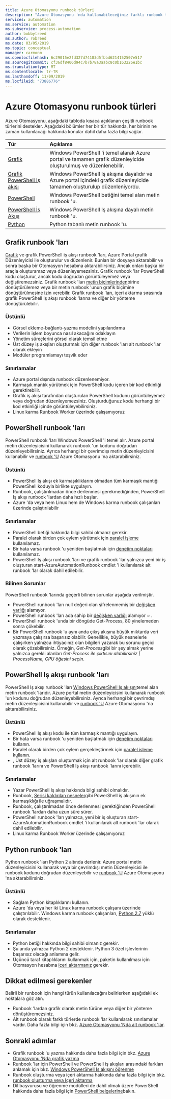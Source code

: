 ```yaml
---
title: Azure Otomasyonu runbook türleri
description: "Azure Otomasyonu 'nda kullanabileceğiniz farklı runbook türlerini ve hangi türün kullanılacağı belirlenirken dikkate almanız gereken önemli noktaları açıklar. "
services: automation
ms.service: automation
ms.subservice: process-automation
author: bobbytreed
ms.author: robreed
ms.date: 03/05/2019
ms.topic: conceptual
manager: carmonm
ms.openlocfilehash: 6c29015e2fd327d74183d5fbbd6214152507e517
ms.sourcegitcommit: cf36df8406d94c7b7b78a3aabc8c0b163226e1bc
ms.translationtype: MT
ms.contentlocale: tr-TR
ms.lasthandoff: 11/09/2019
ms.locfileid: "73886776"
---
```

# <a name="azure-automation-runbook-types"></a>Azure Otomasyonu runbook türleri

Azure Otomasyonu, aşağıdaki tabloda kısaca açıklanan çeşitli runbook türlerini destekler.  Aşağıdaki bölümler her bir tür hakkında, her birinin ne zaman kullanılacağı hakkında konular dahil daha fazla bilgi sağlar.

| Tür | Açıklama |
|:--- |:--- |
| [Grafik](#graphical-runbooks)|Windows PowerShell 'i temel alarak Azure portal ve tamamen grafik düzenleyicide oluşturulmuş ve düzenlenebilir. |
| [Grafik PowerShell Iş akışı](#graphical-runbooks)|Windows PowerShell Iş akışına dayalıdır ve Azure portal içindeki grafik düzenleyicide tamamen oluşturulup düzenleniyordu. |
| [PowerShell](#powershell-runbooks) |Windows PowerShell betiğini temel alan metin runbook 'u. |
| [PowerShell İş Akışı](#powershell-workflow-runbooks)|Windows PowerShell Iş akışına dayalı metin runbook 'u. |
| [Python](#python-runbooks) |Python tabanlı metin runbook 'u. |

## <a name="graphical-runbooks"></a>Grafik runbook 'ları

[Grafik](automation-runbook-types.md#graphical-runbooks) ve grafik PowerShell iş akışı runbook 'ları, Azure Portal grafik Düzenleyicisi ile oluşturulur ve düzenlenir.  Bunları bir dosyaya aktarabilir ve sonra başka bir Otomasyon hesabına aktarabilirsiniz. Ancak onları başka bir araçla oluşturamaz veya düzenleyemezsiniz. Grafik runbook 'lar PowerShell kodu oluşturur, ancak kodu doğrudan görüntüleyemez veya değiştiremezsiniz. Grafik runbook 'ları [metin biçimlerinden](automation-runbook-types.md)birine dönüştürülemez veya bir metin runbook 'unun grafik biçimine dönüştürülmesine izin verebilir. Grafik runbook 'ları, içeri aktarma sırasında grafik PowerShell Iş akışı runbook 'larına ve diğer bir yönteme dönüştürülebilir.

### <a name="advantages"></a>Üstünlü

* Görsel ekleme-bağlantı-yazma modelini yapılandırma
* Verilerin işlem boyunca nasıl akacağını odaklayın
* Yönetim süreçlerini görsel olarak temsil etme
* Üst düzey iş akışları oluşturmak için diğer runbook 'ları alt runbook 'lar olarak ekleyin
* Modüler programlamayı teşvik eder

### <a name="limitations"></a>Sınırlamalar

* Azure portal dışında runbook düzenlenemiyor.
* Karmaşık mantık yürütmek için PowerShell kodu içeren bir kod etkinliği gerektirebilir.
* Grafik iş akışı tarafından oluşturulan PowerShell kodunu görüntüleyemez veya doğrudan düzenleyemezsiniz. Oluşturduğunuz kodu herhangi bir kod etkinliği içinde görüntüleyebilirsiniz.
* Linux karma Runbook Worker üzerinde çalışamıyoruz

## <a name="powershell-runbooks"></a>PowerShell runbook 'ları

PowerShell runbook 'ları Windows PowerShell 'i temel alır.  Azure portal metin düzenleyicisini kullanarak runbook 'un kodunu doğrudan düzenleyebilirsiniz.  Ayrıca herhangi bir çevrimdışı metin düzenleyicisini kullanabilir ve [runbook 'U](manage-runbooks.md) Azure Otomasyonu 'na aktarabilirsiniz.

### <a name="advantages"></a>Üstünlü

* PowerShell Iş akışı ek karmaşıklıklarını olmadan tüm karmaşık mantığı PowerShell koduyla birlikte uygulayın.
* Runbook, çalıştırılmadan önce derlenmesi gerekmediğinden, PowerShell Iş akışı runbook 'lardan daha hızlı başlar.
* Azure 'da veya hem Linux hem de Windows karma runbook çalışanları üzerinde çalıştırılabilir

### <a name="limitations"></a>Sınırlamalar

* PowerShell betiği hakkında bilgi sahibi olmanız gerekir.
* Paralel olarak birden çok eylem yürütmek için [paralel işleme](automation-powershell-workflow.md#parallel-processing) kullanılamaz.
* Bir hata varsa runbook 'u yeniden başlatmak için [denetim noktaları](automation-powershell-workflow.md#checkpoints) kullanılamaz.
* PowerShell Iş akışı runbook 'ları ve grafik runbook 'lar yalnızca yeni bir iş oluşturan start-AzureAutomationRunbook cmdlet 'i kullanılarak alt runbook 'lar olarak dahil edilebilir.

### <a name="known-issues"></a>Bilinen Sorunlar

PowerShell runbook 'larında geçerli bilinen sorunlar aşağıda verilmiştir.

* PowerShell runbook 'ları null değeri olan şifrelenmemiş bir [değişken varlığı](automation-variables.md) alamıyor.
* PowerShell runbook 'ları ada sahip bir [değişken varlığı](automation-variables.md) alamıyor *~* .
* PowerShell runbook 'unda bir döngüde Get-Process, 80 yinelemeden sonra çökebilir.
* Bir PowerShell runbook 'u aynı anda çıkış akışına büyük miktarda veri yazmaya çalışırsa başarısız olabilir.   Genellikle, büyük nesnelerle çalışırken yalnızca ihtiyacınız olan bilgileri yazarak bu sorunu geçici olarak çözebilirsiniz.  Örneğin, *Get-Process*gibi bir şey almak yerine yalnızca gerekli alanları *Get-Process ile çıktısını alabilirsiniz | ProcessName, CPU öğesini seçin*.

## <a name="powershell-workflow-runbooks"></a>PowerShell Iş akışı runbook 'ları

PowerShell Iş akışı runbook 'ları [Windows PowerShell Iş akışını](automation-powershell-workflow.md)temel alan metin runbook 'larıdır.  Azure portal metin düzenleyicisini kullanarak runbook 'un kodunu doğrudan düzenleyebilirsiniz.  Ayrıca herhangi bir çevrimdışı metin düzenleyicisini kullanabilir ve [runbook 'U](manage-runbooks.md) Azure Otomasyonu 'na aktarabilirsiniz.

### <a name="advantages"></a>Üstünlü

* PowerShell Iş akışı kodu ile tüm karmaşık mantığı uygulayın.
* Bir hata varsa runbook 'u yeniden başlatmak için [denetim noktaları](automation-powershell-workflow.md#checkpoints) kullanın.
* Paralel olarak birden çok eylem gerçekleştirmek için [paralel işleme](automation-powershell-workflow.md#parallel-processing) kullanın.
* , Üst düzey iş akışları oluşturmak için alt runbook 'lar olarak diğer grafik runbook 'larını ve PowerShell Iş akışı runbook 'larını içerebilir.

### <a name="limitations"></a>Sınırlamalar

* Yazar PowerShell Iş akışı hakkında bilgi sahibi olmalıdır.
* Runbook, [Serisi kaldırılan nesneler](automation-powershell-workflow.md#code-changes)gibi PowerShell iş akışının ek karmaşıklığı ile uğraşmalıdır.
* Runbook, çalıştırılmadan önce derlenmesi gerektiğinden PowerShell runbook 'lardan daha uzun süre sürer.
* PowerShell runbook 'ları yalnızca, yeni bir iş oluşturan start-AzureAutomationRunbook cmdlet 'i kullanılarak alt runbook 'lar olarak dahil edilebilir.
* Linux karma Runbook Worker üzerinde çalışamıyoruz

## <a name="python-runbooks"></a>Python runbook 'ları

Python runbook 'ları Python 2 altında derlenir.  Azure portal metin düzenleyicisini kullanarak veya bir çevrimdışı metin Düzenleyicisi ile runbook kodunu doğrudan düzenleyebilir ve [runbook 'U](manage-runbooks.md) Azure Otomasyonu 'na aktarabilirsiniz.

### <a name="advantages"></a>Üstünlü

* Sağlam Python kitaplıklarını kullanın.
* Azure 'da veya her iki Linux karma runbook çalışanı üzerinde çalıştırılabilir. Windows karma runbook çalışanları, [Python 2.7](https://www.python.org/downloads/release/latest/python2) yüklü olarak desteklenir.

### <a name="limitations"></a>Sınırlamalar

* Python betiği hakkında bilgi sahibi olmanız gerekir.
* Şu anda yalnızca Python 2 desteklenir. Python 3 özel işlevlerinin başarısız olacağı anlamına gelir.
* Üçüncü taraf kitaplıklarını kullanmak için, paketin kullanılması için Otomasyon hesabına [içeri aktarmanız](python-packages.md) gerekir.

## <a name="considerations"></a>Dikkat edilmesi gerekenler

Belirli bir runbook için hangi türün kullanılacağını belirlerken aşağıdaki ek noktalara göz atın.

* Runbook 'lardan grafik olarak metin türüne veya diğer bir yönteme dönüştüremezsiniz.
* Alt runbook olarak farklı türlerde runbook 'lar kullanılarak sınırlamalar vardır. Daha fazla bilgi için bkz. [Azure Otomasyonu 'Nda alt runbook 'lar](automation-child-runbooks.md).

## <a name="next-steps"></a>Sonraki adımlar

* Grafik runbook 'u yazma hakkında daha fazla bilgi için bkz. [Azure Otomasyonu 'Nda grafik yazma](automation-graphical-authoring-intro.md)
* Runbook 'lar için PowerShell ve PowerShell iş akışları arasındaki farkları anlamak için bkz. [Windows PowerShell Iş akışını öğrenme](automation-powershell-workflow.md)
* Runbook oluşturma veya içeri aktarma hakkında daha fazla bilgi için bkz. [runbook oluşturma veya Içeri aktarma](manage-runbooks.md)
* Dil başvurusu ve öğrenme modülleri de dahil olmak üzere PowerShell hakkında daha fazla bilgi için [PowerShell belgelerine](https://docs.microsoft.com/powershell/scripting/overview)bakın.
